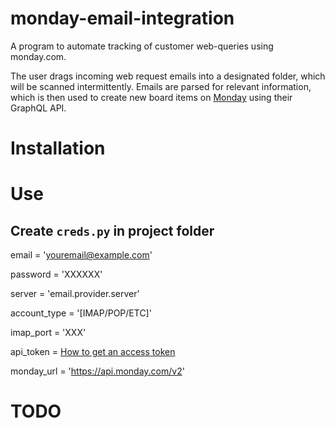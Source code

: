 # monday-email-integration

A program to automate tracking of customer web-queries using monday.com.

The user drags incoming web request emails into a designated folder, which
will be scanned intermittently. Emails are parsed for relevant information,
which is then used to create new board items on [Monday](monday.com) using
their GraphQL API.

# Installation

# Use

## Create `creds.py` in project folder
email = 'youremail@example.com'

password = 'XXXXXX'

server = 'email.provider.server'

account_type = '[IMAP/POP/ETC]'

imap_port = 'XXX'

api_token = [How to get an access token](https://monday.com/developers/v2#authentication-section-accessing-tokens)

monday_url = 'https://api.monday.com/v2'


# TODO
